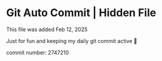 # Git Auto Commit | Hidden File

This file was added Feb 12, 2025

Just for fun and keeping my daily git commit active 🤪

commit number: 2747210
